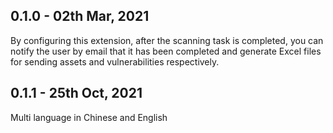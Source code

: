 ## 0.1.0 - 02th Mar, 2021

By configuring this extension, after the scanning task is completed, you can notify the user by email that it has been completed and generate Excel files for sending assets and vulnerabilities respectively.

## 0.1.1 - 25th Oct, 2021
 
Multi language in Chinese and English